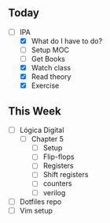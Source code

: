 ## Today
- [ ] IPA 
	- [x] What do I have to do?
	- [ ] Setup MOC
	- [ ] Get Books
	- [x] Watch class
	- [x] Read theory
	- [x] Exercise
## This Week
- [ ] Lógica Digital
	- [ ] Chapter 5
		- [ ] Setup
		- [ ] Flip-flops
		- [ ] Registers
		- [ ] Shift registers
		- [ ] counters
		- [ ] verilog	
- [ ] Dotfiles repo
- [ ] Vim setup